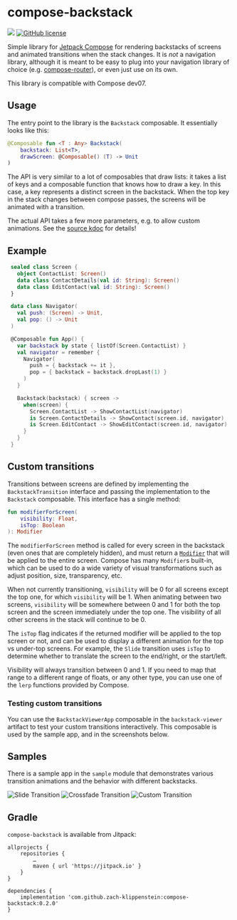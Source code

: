 # compose-backstack
[![](https://jitpack.io/v/zach-klippenstein/compose-backstack.svg)](https://jitpack.io/#zach-klippenstein/compose-backstack)
[![GitHub license](https://img.shields.io/badge/license-Apache%20License%202.0-blue.svg?style=flat)](https://www.apache.org/licenses/LICENSE-2.0)

Simple library for [Jetpack Compose](https://developer.android.com/jetpack/compose) for rendering
backstacks of screens and animated transitions when the stack changes. It is _not_ a navigation
library, although it is meant to be easy to plug into your navigation library of choice
(e.g. [compose-router](https://github.com/zsoltk/compose-router)), or even just use on its own.

This library is compatible with Compose dev07.

## Usage

The entry point to the library is the `Backstack` composable. It essentially looks like this:

```kotlin
@Composable fun <T : Any> Backstack(
    backstack: List<T>,
    drawScreen: @Composable() (T) -> Unit
)
```

The API is very similar to a lot of composables that draw lists: it takes a list of keys and a
composable function that knows how to draw a key. In this case, a key represents a distinct screen
in the backstack. When the top key in the stack changes between compose passes, the screens will
be animated with a transition.

The actual API takes a few more parameters, e.g. to allow custom animations. See the
[source kdoc](backstack/src/main/java/com/zachklipp/compose/backstack/Backstack.kt) for details!

## Example

```kotlin
 sealed class Screen {
   object ContactList: Screen()
   data class ContactDetails(val id: String): Screen()
   data class EditContact(val id: String): Screen()
 }

 data class Navigator(
   val push: (Screen) -> Unit,
   val pop: () -> Unit
 )

 @Composable fun App() {
   var backstack by state { listOf(Screen.ContactList) }
   val navigator = remember {
     Navigator(
       push = { backstack += it },
       pop = { backstack = backstack.dropLast(1) }
     )
   }

   Backstack(backstack) { screen ->
     when(screen) {
       Screen.ContactList -> ShowContactList(navigator)
       is Screen.ContactDetails -> ShowContact(screen.id, navigator)
       is Screen.EditContact -> ShowEditContact(screen.id, navigator)
     }
   }
 }
```

## Custom transitions

Transitions between screens are defined by implementing the `BackstackTransition` interface and
passing the implementation to the `Backstack` composable. This interface has a single method:

```kotlin
fun modifierForScreen(
    visibility: Float,
    isTop: Boolean
): Modifier
```

The `modifierForScreen` method is called for every screen in the backstack (even ones that are
completely hidden), and must return a [`Modifier`](https://developer.android.com/reference/kotlin/androidx/ui/core/Modifier)
that will be applied to the entire screen. Compose has many `Modifier`s built-in, which can be used
to do a wide variety of visual transformations such as adjust position, size, transparency, etc.

When not currently transitioning, `visibility` will be 0 for all screens except the top one, for
which `visibility` will be 1. When animating between two screens, `visibility` will be somewhere
between 0 and 1 for both the top screen and the screen immediately under the top one. The visibility
of all other screens in the stack will continue to be 0.

The `isTop` flag indicates if the returned modifier will be applied to the top screen or not, and
can be used to display a different animation for the top vs under-top screens. For example, the
`Slide` transition uses `isTop` to determine whether to translate the screen to the end/right, or
the start/left.

Visibility will always transition between 0 and 1. If you need to map that range to a different
range of floats, or any other type, you can use one of the `lerp` functions provided by Compose.

### Testing custom transitions

You can use the `BackstackViewerApp` composable in the `backstack-viewer` artifact to test your
custom transitions interactively. This composable is used by the sample app, and in the screenshots
below.

## Samples

There is a sample app in the `sample` module that demonstrates various transition animations and
the behavior with different backstacks.

![Slide Transition](.images/sample-slide.gif)
![Crossfade Transition](.images/sample-crossfade.gif)
![Custom Transition](.images/sample-custom.gif)

## Gradle

`compose-backstack` is available from Jitpack:

```
allprojects {
    repositories {
        …
        maven { url 'https://jitpack.io' }
    }
}

dependencies {
    implementation 'com.github.zach-klippenstein:compose-backstack:0.2.0'
}
```
